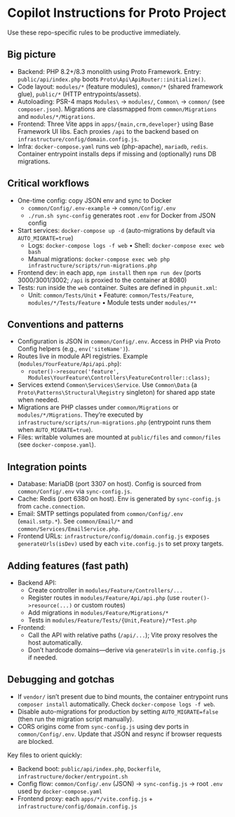 # Copilot Instructions for Proto Project

Use these repo-specific rules to be productive immediately.

## Big picture
- Backend: PHP 8.2+/8.3 monolith using Proto Framework. Entry: `public/api/index.php` boots `Proto\Api\ApiRouter::initialize()`.
- Code layout: `modules/*` (feature modules), `common/*` (shared framework glue), `public/*` (HTTP entrypoints/assets).
- Autoloading: PSR-4 maps `Modules\` → `modules/`, `Common\` → `common/` (see `composer.json`). Migrations are classmapped from `common/Migrations` and `modules/*/Migrations`.
- Frontend: Three Vite apps in `apps/{main,crm,developer}` using Base Framework UI libs. Each proxies `/api` to the backend based on `infrastructure/config/domain.config.js`.
- Infra: `docker-compose.yaml` runs `web` (php-apache), `mariadb`, `redis`. Container entrypoint installs deps if missing and (optionally) runs DB migrations.

## Critical workflows
- One-time config: copy JSON env and sync to Docker
  - `common/Config/.env-example` → `common/Config/.env`
  - `./run.sh sync-config` generates root `.env` for Docker from JSON config
- Start services: `docker-compose up -d` (auto-migrations by default via `AUTO_MIGRATE=true`)
  - Logs: `docker-compose logs -f web` • Shell: `docker-compose exec web bash`
  - Manual migrations: `docker-compose exec web php infrastructure/scripts/run-migrations.php`
- Frontend dev: in each app, `npm install` then `npm run dev` (ports 3000/3001/3002; `/api` is proxied to the container at 8080)
- Tests: run inside the `web` container. Suites are defined in `phpunit.xml`:
  - Unit: `common/Tests/Unit` • Feature: `common/Tests/Feature`, `modules/*/Tests/Feature` • Module tests under `modules/**`

## Conventions and patterns
- Configuration is JSON in `common/Config/.env`. Access in PHP via Proto Config helpers (e.g., `env('siteName')`).
- Routes live in module API registries. Example (`modules/YourFeature/Api/api.php`):
  - `router()->resource('feature', Modules\YourFeature\Controllers\FeatureController::class);`
- Services extend `Common\Services\Service`. Use `Common\Data` (a `Proto\Patterns\Structural\Registry` singleton) for shared app state when needed.
- Migrations are PHP classes under `common/Migrations` or `modules/*/Migrations`. They’re executed by `infrastructure/scripts/run-migrations.php` (entrypoint runs them when `AUTO_MIGRATE=true`).
- Files: writable volumes are mounted at `public/files` and `common/files` (see `docker-compose.yaml`).

## Integration points
- Database: MariaDB (port 3307 on host). Config is sourced from `common/Config/.env` via `sync-config.js`.
- Cache: Redis (port 6380 on host). Env is generated by `sync-config.js` from `cache.connection`.
- Email: SMTP settings populated from `common/Config/.env` (`email.smtp.*`). See `common/Email/*` and `common/Services/EmailService.php`.
- Frontend URLs: `infrastructure/config/domain.config.js` exposes `generateUrls(isDev)` used by each `vite.config.js` to set proxy targets.

## Adding features (fast path)
- Backend API:
  - Create controller in `modules/Feature/Controllers/...`
  - Register routes in `modules/Feature/Api/api.php` (use `router()->resource(...)` or custom routes)
  - Add migrations in `modules/Feature/Migrations/*`
  - Tests in `modules/Feature/Tests/{Unit,Feature}/*Test.php`
- Frontend:
  - Call the API with relative paths (`/api/...`); Vite proxy resolves the host automatically.
  - Don’t hardcode domains—derive via `generateUrls` in `vite.config.js` if needed.

## Debugging and gotchas
- If `vendor/` isn’t present due to bind mounts, the container entrypoint runs `composer install` automatically. Check `docker-compose logs -f web`.
- Disable auto-migrations for production by setting `AUTO_MIGRATE=false` (then run the migration script manually).
- CORS origins come from `sync-config.js` using dev ports in `common/Config/.env`. Update that JSON and resync if browser requests are blocked.

Key files to orient quickly:
- Backend boot: `public/api/index.php`, `Dockerfile`, `infrastructure/docker/entrypoint.sh`
- Config flow: `common/Config/.env` (JSON) → `sync-config.js` → root `.env` used by `docker-compose.yaml`
- Frontend proxy: each `apps/*/vite.config.js` + `infrastructure/config/domain.config.js`
